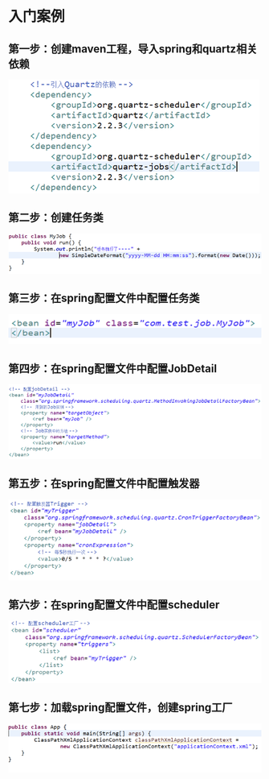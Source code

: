 # 入门案例

## 第一步：创建maven工程，导入spring和quartz相关依赖

![](../../.gitbook/assets/image%20%28179%29.png)

## 第二步：创建任务类

![](../../.gitbook/assets/image%20%28148%29.png)

## 第三步：在spring配置文件中配置任务类

![](../../.gitbook/assets/image%20%28138%29.png)

## 第四步：在spring配置文件中配置JobDetail

![](../../.gitbook/assets/image%20%2836%29.png)

## 第五步：在spring配置文件中配置触发器

![](../../.gitbook/assets/image%20%2886%29.png)

## 第六步：在spring配置文件中配置scheduler

![](../../.gitbook/assets/image%20%28118%29.png)

## 第七步：加载spring配置文件，创建spring工厂

![](../../.gitbook/assets/image%20%2862%29.png)

